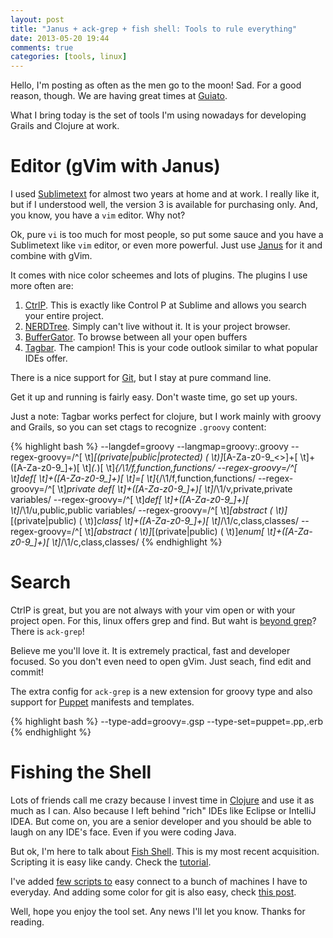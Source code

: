 ```yaml
---
layout: post
title: "Janus + ack-grep + fish shell: Tools to rule everything"
date: 2013-05-20 19:44
comments: true
categories: [tools, linux]
---
```


Hello, I'm posting as often as the men go to the moon! Sad. For a good
reason, though. We are having great times at
[Guiato](http://www.guiato.com.br).

What I bring today is the set of tools I'm using nowadays for developing
Grails and Clojure at work.

Editor (gVim with Janus)
======
I used [Sublimetext](http://www.sublimetext.com/) for almost two years at home and at work. I really like it, but if I understood well, the version 3 is available for purchasing only. And, you know, you have a `vim` editor. Why not?

Ok, pure `vi` is too much for most people, so put some sauce and you have
a Sublimetext like `vim` editor, or even more powerful. Just use [Janus](https://github.com/carlhuda/janus) for it and combine with gVim.

It comes with nice color scheemes and lots of plugins. The plugins I use
more often are:

   1. [CtrlP](https://github.com/kien/ctrlp.vim). This is exactly like
       Control P at Sublime and allows you search your entire project.
   1. [NERDTree](https://github.com/scrooloose/nerdtree). Simply can't
       live without it. It is your project browser.
   1. [BufferGator](https://github.com/jeetsukumaran/vim-buffergator).
      To browse between all your open buffers
   1. [Tagbar](https://github.com/majutsushi/tagbar). The campion! This
      is your code outlook similar to what popular IDEs offer.

There is a nice support for [Git](http://git-scm.com/), but I stay at pure command line.

Get it up and running is fairly easy. Don't waste time, go set up yours.

Just a note: Tagbar works perfect for clojure, but I work mainly with
groovy and Grails, so you can set ctags to recognize `.groovy` content:

{% highlight bash %}
--langdef=groovy
--langmap=groovy:.groovy
--regex-groovy=/^[ \t]*[(private|public|protected) ( \t)]*[A-Za-z0-9_<>]+[ \t]+([A-Za-z0-9_]+)[ \t]*\(.*\)[ \t]*{/\1/f,function,functions/
--regex-groovy=/^[ \t]*def[ \t]+([A-Za-z0-9_]+)[ \t]*\=[ \t]*\{/\1/f,function,functions/
--regex-groovy=/^[ \t]*private def[ \t]+([A-Za-z0-9_]+)[ \t]*/\1/v,private,private variables/
--regex-groovy=/^[ \t]*def[ \t]+([A-Za-z0-9_]+)[ \t]*/\1/u,public,public variables/
--regex-groovy=/^[ \t]*[abstract ( \t)]*[(private|public) ( \t)]*class[ \t]+([A-Za-z0-9_]+)[ \t]*/\1/c,class,classes/
--regex-groovy=/^[ \t]*[abstract ( \t)]*[(private|public) ( \t)]*enum[ \t]+([A-Za-z0-9_]+)[ \t]*/\1/c,class,classes/
{% endhighlight %}

Search
======

CtrlP is great, but you are not always with your vim open or with
your project open. For this, linux offers grep and find. But waht is
[beyond grep](http://beyondgrep.com/)? There is `ack-grep`!

Believe me you'll love it. It is extremely practical, fast and developer
focused. So you don't even need to open gVim. Just seach, find edit and
commit!

The extra config for `ack-grep` is a new extension for groovy type and
also support for [Puppet](https://puppetlabs.com/) manifests and
templates.

{% highlight bash %}
--type-add=groovy=.gsp
--type-set=puppet=.pp,.erb
{% endhighlight %}

Fishing the Shell
================

Lots of friends call me crazy because I invest time in
[Clojure](http://clojure.org) and use it as much as I can. Also because
I left behind "rich" IDEs like Eclipse or IntelliJ IDEA. But come on, you
are a senior developer and you should be able to laugh on any IDE's
face. Even if you were coding Java.

But ok, I'm here to talk about [Fish Shell](http://fishshell.com/). This
is my most recent acquisition. Scripting it is
easy like candy. Check the
[tutorial](http://fishshell.com/tutorial.html).

I've added [few scripts to](https://gist.github.com/paulosuzart/5614350) easy connect to a bunch of machines I have to
everyday. And adding some color for git is also easy, check [this
post](http://zogovic.com/post/37906589287/showing-git-branch-in-fish-shell-prompt).


Well, hope you enjoy the tool set. Any news I'll let you know. Thanks
for reading.
